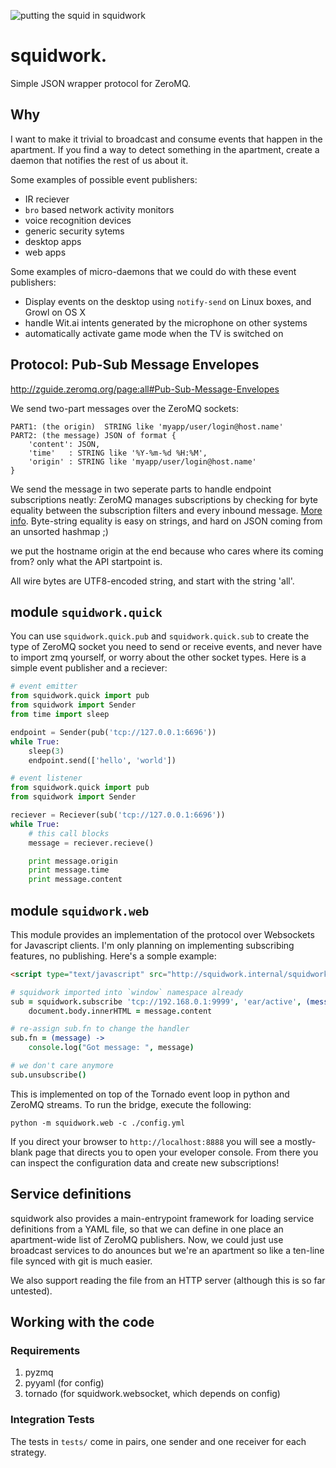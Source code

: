 ![putting the squid in squidwork](http://i.imgur.com/cqFMQIH.png)

# squidwork.
Simple JSON wrapper protocol for ZeroMQ.

## Why

I want to make it trivial to broadcast and consume events that happen
in the apartment. If you find a way to detect something in the apartment,
create a daemon that notifies the rest of us about it. 

Some examples of possible event publishers:

- IR reciever
- `bro` based network activity monitors
- voice recognition devices
- generic security sytems
- desktop apps
- web apps

Some examples of micro-daemons that we could do with these event publishers:

- Display events on the desktop using `notify-send` on Linux boxes, and Growl on OS X
- handle Wit.ai intents generated by the microphone on other systems
- automatically activate game mode when the TV is switched on

## Protocol: Pub-Sub Message Envelopes

http://zguide.zeromq.org/page:all#Pub-Sub-Message-Envelopes

We send two-part messages over the ZeroMQ sockets:

    PART1: (the origin)  STRING like 'myapp/user/login@host.name'
    PART2: (the message) JSON of format {
        'content': JSON,
        'time'   : STRING like '%Y-%m-%d %H:%M',
        'origin' : STRING like 'myapp/user/login@host.name'
    }

We send the message in two seperate parts to handle endpoint
subscriptions neatly: ZeroMQ manages subscriptions by checking
for byte equality between the subscription filters and every
inbound message. [More info][1].
Byte-string equality is easy on strings, and
hard on JSON coming from an unsorted hashmap ;)

we put the hostname origin at the end because who cares where
its coming from? only what the API startpoint is.

All wire bytes are UTF8-encoded string, and start with the
string 'all'.

[1]: http://api.zeromq.org/4-0:zmq-setsockopt#toc6

## module `squidwork.quick`

You can use `squidwork.quick.pub` and `squidwork.quick.sub` to
create the type of ZeroMQ socket you need to send or receive events,
and never have to import zmq yourself, or worry about the other
socket types. Here is a simple event publisher and a reciever:

```python
# event emitter
from squidwork.quick import pub
from squidwork import Sender
from time import sleep

endpoint = Sender(pub('tcp://127.0.0.1:6696'))
while True:
    sleep(3)
    endpoint.send(['hello', 'world'])
```

```python
# event listener
from squidwork.quick import pub
from squidwork import Sender

reciever = Reciever(sub('tcp://127.0.0.1:6696'))
while True:
    # this call blocks
    message = reciever.recieve()

    print message.origin
    print message.time
    print message.content
```

## module `squidwork.web`

This module provides an implementation of the protocol over Websockets
for Javascript clients. I'm only planning on implementing subscribing 
features, no publishing. Here's a somple example:

```html
<script type="text/javascript" src="http://squidwork.internal/squidwork.js"></script>
```
```coffeescript
# squidwork imported into `window` namespace already
sub = squidwork.subscribe 'tcp://192.168.0.1:9999', 'ear/active', (message) ->
    document.body.innerHTML = message.content

# re-assign sub.fn to change the handler
sub.fn = (message) ->
    console.log("Got message: ", message)

# we don't care anymore
sub.unsubscribe()
```

This is implemented on top of the Tornado event loop in python and ZeroMQ
streams. To run the bridge, execute the following:

```shell
python -m squidwork.web -c ./config.yml
```

If you direct your browser to `http://localhost:8888` you will see a mostly-blank
page that directs you to open your eveloper console. From there you can inspect
the configuration data and create new subscriptions!

## Service definitions

squidwork also provides a main-entrypoint framework for loading
service definitions from a YAML file, so that we can define in
one place an apartment-wide list of ZeroMQ publishers. Now,
we could just use broadcast services to do anounces but we're 
an apartment so like a ten-line file synced with git is much easier.

We also support reading the file from an HTTP server (although this 
is so far untested).

## Working with the code

### Requirements

1. pyzmq
2. pyyaml  (for config)
3. tornado (for squidwork.websocket, which depends on config)

### Integration Tests

The tests in `tests/` come in pairs, one sender and one receiver for each
strategy.
